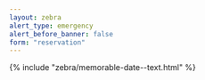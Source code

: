 ```yaml
---
layout: zebra
alert_type: emergency
alert_before_banner: false
form: "reservation"
---
```


{% include "zebra/memorable-date--text.html" %}
